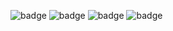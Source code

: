 ![badge](https://img.shields.io/badge/DEV-v1.0.3-green?link=https://google.com&link=https://youtube.com)
![badge](https://img.shields.io/badge/QA-v1.0.1-green)
![badge](https://img.shields.io/badge/UAT-v1.0.1-green)
![badge](https://img.shields.io/badge/PROD-v1.0.0-green)
